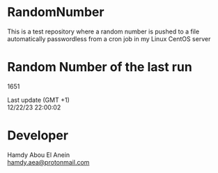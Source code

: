 # RandomNumber    
This is a test repository where a random number is pushed to a file automatically passwordless from a cron job in my Linux CentOS server    
# Random Number of the last run   
1651
      
Last update (GMT +1)    
12/22/23 22:00:02
# Developer    
Hamdy Abou El Anein   
hamdy.aea@protonmail.com
